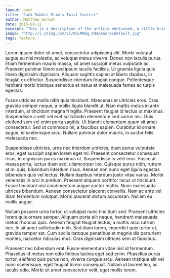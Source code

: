 ```yaml
---
layout: post
title: "Jack Rabbit Slim's Twist Contest"
author: Matthew Sirkot
date: 2015-08-12
excerpt: "This is a description of the article mentioned. A little brief is what it is. Let's spark the reader's interest!"
image: "http://i.ytimg.com/vi/WSLMN6g_Od4/maxresdefault.jpg"
tags: feature
---
```


Lorem ipsum dolor sit amet, consectetur adipiscing elit. Morbi volutpat augue eu nisi molestie, ac volutpat metus viverra. Donec non iaculis purus. Etiam fermentum mauris massa, sit amet suscipit metus vulputate ac. Praesent pulvinar libero sed ipsum iaculis facilisis. Ut gravida ligula quis libero dignissim dignissim. Aliquam sagittis sapien at libero dapibus, in feugiat ex efficitur. Suspendisse interdum feugiat congue. Pellentesque habitant morbi tristique senectus et netus et malesuada fames ac turpis egestas.

Fusce ultricies mollis nibh quis tincidunt. Maecenas at ultricies eros. Cras gravida semper neque, a mollis ligula blandit ut. Nam mattis metus in ante interdum, at tincidunt magna fringilla. Praesent feugiat id lectus ut maximus. Suspendisse a velit vel erat sollicitudin elementum sed varius nisi. Duis eleifend sem vel enim porta sagittis. Ut blandit elementum quam sit amet consectetur. Sed ut commodo mi, a faucibus sapien. Curabitur id ornare augue, id scelerisque arcu. Nullam pulvinar dolor mauris, in auctor felis malesuada nec.

Suspendisse ultricies, urna nec interdum ultricies, diam purus vulputate eros, eget suscipit sapien lorem eget mi. Praesent consectetur consequat risus, in dignissim purus maximus ut. Suspendisse in velit eros. Fusce at massa porta, luctus diam sed, ullamcorper leo. Quisque purus nibh, rutrum at mi quis, bibendum interdum risus. Aenean non nunc eget ligula egestas bibendum quis vel lectus. Nullam dapibus interdum justo vitae varius. Morbi venenatis in orci in pretium. Praesent aliquam porttitor lacus ut tincidunt. Fusce tincidunt nisl condimentum augue auctor mattis. Nunc malesuada ultrices bibendum. Aenean consectetur placerat convallis. Nam ac ante vel diam fermentum volutpat. Morbi placerat dictum accumsan. Nullam eu mollis augue.

Nullam posuere urna tortor, ut volutpat nunc tincidunt sed. Praesent ultricies lorem quis ornare semper. Aliquam porta elit neque, hendrerit malesuada metus rhoncus quis. Aenean feugiat feugiat lectus, a mattis arcu rutrum nec. In sit amet sollicitudin nibh. Sed diam lorem, imperdiet quis tortor et, gravida tempor est. Cum sociis natoque penatibus et magnis dis parturient montes, nascetur ridiculus mus. Cras dignissim ultrices sem at faucibus.

Praesent nec bibendum erat. Fusce elementum vitae nisl id fermentum. Phasellus id metus non odio finibus lacinia eget sed enim. Phasellus purus tortor, eleifend quis purus non, viverra congue arcu. Aenean tristique elit vel nunc scelerisque, eget feugiat lorem consequat. Nullam id laoreet leo, ac iaculis odio. Morbi sit amet consectetur velit, eget mollis lorem.